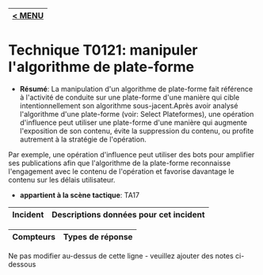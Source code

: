 |[< MENU](../../README.md)|
|---|
# Technique T0121: manipuler l'algorithme de plate-forme

* **Résumé**: La manipulation d'un algorithme de plate-forme fait référence à l'activité de conduite sur une plate-forme d'une manière qui cible intentionnellement son algorithme sous-jacent.Après avoir analysé l'algorithme d'une plate-forme (voir: Select Plateformes), une opération d'influence peut utiliser une plate-forme d'une manière qui augmente l'exposition de son contenu, évite la suppression du contenu, ou profite autrement à la stratégie de l'opération.

Par exemple, une opération d'influence peut utiliser des bots pour amplifier ses publications afin que l'algorithme de la plate-forme reconnaisse l'engagement avec le contenu de l'opération et favorise davantage le contenu sur les délais utilisateur.

* **appartient à la scène tactique**: TA17


|Incident |Descriptions données pour cet incident |
|-------- |-------------------- |



|Compteurs |Types de réponse |
|-------- |-------------- |


Ne pas modifier au-dessus de cette ligne - veuillez ajouter des notes ci-dessous